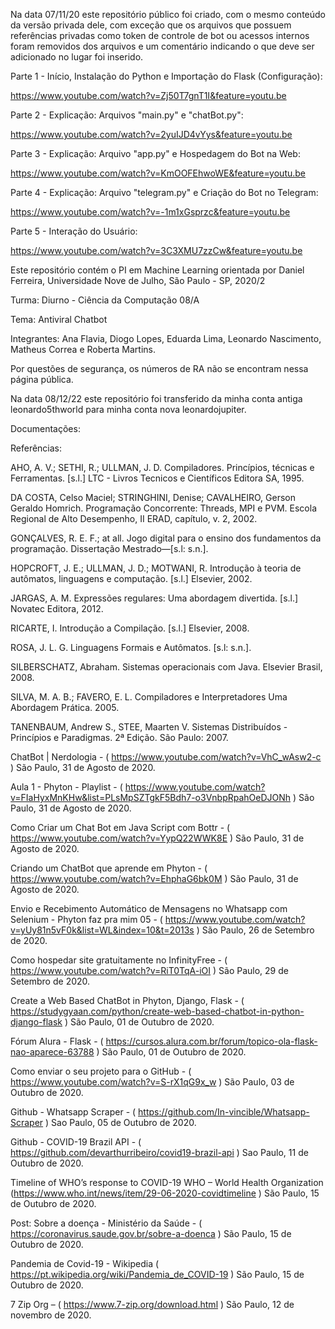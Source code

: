 Na data 07/11/20 este repositório público foi criado, com o mesmo conteúdo da versão privada dele, com exceção que os arquivos que possuem referências privadas como token de controle de bot ou acessos internos foram removidos dos arquivos e um comentário indicando o que deve ser adicionado no lugar foi inserido.

Parte 1 - Início, Instalação do Python e Importação do Flask (Configuração):

https://www.youtube.com/watch?v=Zj50T7gnT1I&feature=youtu.be

Parte 2 - Explicação: Arquivos "main.py" e "chatBot.py":

https://www.youtube.com/watch?v=2yuIJD4vYys&feature=youtu.be

Parte 3 - Explicação: Arquivo "app.py" e Hospedagem do Bot na Web:

https://www.youtube.com/watch?v=KmOOFEhwoWE&feature=youtu.be

Parte 4 - Explicação: Arquivo "telegram.py" e Criação do Bot no Telegram:

https://www.youtube.com/watch?v=-1m1xGsprzc&feature=youtu.be

Parte 5 - Interação do Usuário:

https://www.youtube.com/watch?v=3C3XMU7zzCw&feature=youtu.be

Este repositório contém o PI em Machine Learning orientada por Daniel Ferreira, Universidade Nove de Julho, São Paulo - SP, 2020/2

Turma: Diurno - Ciência da Computação 08/A

Tema: Antiviral Chatbot

Integrantes: Ana Flavia, Diogo Lopes, Eduarda Lima, Leonardo Nascimento, Matheus Correa e Roberta Martins.

Por questões de segurança, os números de RA não se encontram nessa página pública.

Na data 08/12/22 este repositório foi transferido da minha conta antiga leonardo5thworld para minha conta nova leonardojupiter.

Documentações:

Referências:

AHO, A. V.; SETHI, R.; ULLMAN, J. D. Compiladores. Princípios, técnicas e Ferramentas. [s.l.] LTC - Livros Tecnicos e Científicos Editora SA, 1995.

DA COSTA, Celso Maciel; STRINGHINI, Denise; CAVALHEIRO, Gerson Geraldo Homrich. Programação Concorrente: Threads, MPI e PVM. Escola Regional de Alto Desempenho, II ERAD, capítulo, v. 2, 2002.

GONÇALVES, R. E. F.; at all. Jogo digital para o ensino dos fundamentos da programação. Dissertação Mestrado—[s.l: s.n.].

HOPCROFT, J. E.; ULLMAN, J. D.; MOTWANI, R. Introdução à teoria de autômatos, linguagens e computação. [s.l.] Elsevier, 2002.

JARGAS, A. M. Expressões regulares: Uma abordagem divertida. [s.l.] Novatec Editora, 2012.

RICARTE, I. Introdução a Compilação. [s.l.] Elsevier, 2008.

ROSA, J. L. G. Linguagens Formais e Autômatos. [s.l: s.n.].

SILBERSCHATZ, Abraham. Sistemas operacionais com Java. Elsevier Brasil, 2008.

SILVA, M. A. B.; FAVERO, E. L. Compiladores e Interpretadores Uma Abordagem Prática. 2005.

TANENBAUM, Andrew S., STEE, Maarten V.  Sistemas Distribuídos - Princípios e Paradigmas. 2ª Edição. São Paulo: 2007.

ChatBot | Nerdologia - ( https://www.youtube.com/watch?v=VhC_wAsw2-c ) São Paulo, 31 de Agosto de 2020.

Aula 1 - Phyton - Playlist - ( https://www.youtube.com/watch?v=FIaHyxMnKHw&list=PLsMpSZTgkF5Bdh7-o3VnbpRpahOeDJONh ) São Paulo, 31 de Agosto de 2020.

Como Criar um Chat Bot em Java Script com Bottr - ( https://www.youtube.com/watch?v=YypQ22WWK8E ) São Paulo, 31 de Agosto de 2020.

Criando um ChatBot que aprende em Phyton - ( https://www.youtube.com/watch?v=EhphaG6bk0M ) São Paulo, 31 de Agosto de 2020.

Envio e Recebimento Automático de Mensagens no Whatsapp com Selenium - Phyton faz pra mim 05 - ( https://www.youtube.com/watch?v=yUy81n5vF0k&list=WL&index=10&t=2013s ) São Paulo, 26 de Setembro de 2020.

Como hospedar site gratuitamente no InfinityFree - ( https://www.youtube.com/watch?v=RiT0TqA-iOI ) São Paulo, 29 de Setembro de 2020.  

Create a Web Based ChatBot in Phyton, Django, Flask - ( https://studygyaan.com/python/create-web-based-chatbot-in-python-django-flask ) São Paulo, 01 de Outubro de 2020. 

Fórum Alura - Flask - ( https://cursos.alura.com.br/forum/topico-ola-flask-nao-aparece-63788 ) São Paulo, 01 de Outubro de 2020. 

Como enviar o seu projeto para o GitHub - ( https://www.youtube.com/watch?v=S-rX1qG9x_w ) São Paulo, 03 de Outubro de 2020.  

Github - Whatsapp Scraper - ( https://github.com/In-vincible/Whatsapp-Scraper ) Sao Paulo, 05 de Outubro de 2020. 
 
Github - COVID-19 Brazil API - ( https://github.com/devarthurribeiro/covid19-brazil-api ) Sao Paulo, 11 de Outubro de 2020. 

Timeline of WHO’s response to COVID-19 WHO – World Health Organization (https://www.who.int/news/item/29-06-2020-covidtimeline ) São Paulo, 15 de Outubro de 2020.

Post: Sobre a doença  - Ministério da Saúde - ( https://coronavirus.saude.gov.br/sobre-a-doenca ) São Paulo, 15 de Outubro de 2020. 

Pandemia de Covid-19 - Wikipedia ( https://pt.wikipedia.org/wiki/Pandemia_de_COVID-19 ) São Paulo, 15 de Outubro de 2020. 

7 Zip Org – (
https://www.7-zip.org/download.html ) São Paulo, 12 de novembro de 2020.
